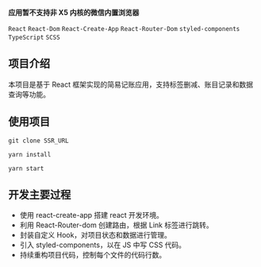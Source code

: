 **应用暂不支持非 X5 内核的微信内置浏览器**

`React` `React-Dom` `React-Create-App` `React-Router-Dom` `styled-components` `TypeScript` `SCSS`

## 项目介绍

本项目是基于 React 框架实现的简易记账应用，支持标签删减、账目记录和数据查询等功能。

## 使用项目

`git clone SSR_URL`

`yarn install`

`yarn start`

## 开发主要过程

- 使用 react-create-app 搭建 react 开发环境。
- 利用 React-Router-dom 创建路由，根据 Link 标签进行跳转。
- 封装自定义 Hook，对项目状态和数据进行管理。
- 引入 styled-components，以在 JS 中写 CSS 代码。
- 持续重构项目代码，控制每个文件的代码行数。
